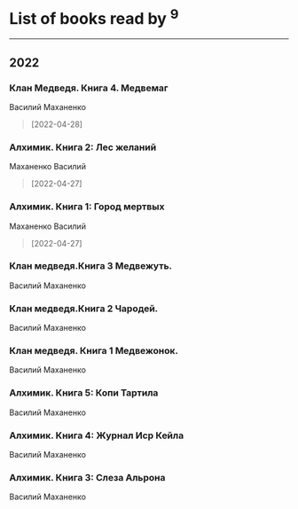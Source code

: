 # List of books read by [](https://plus.google.com/u/0/101923253879668330026/)<sup>9</sup>
---

## 2022

### Клан Медведя. Книга 4. Медвемаг
Василий Маханенко
> [2022-04-28] 


### Алхимик. Книга 2: Лес желаний
Маханенко Василий
> [2022-04-27] 


### Алхимик. Книга 1: Город мертвых
Маханенко Василий
> [2022-04-27] 


### Клан медведя.Книга 3 Медвежуть.
Василий Маханенко


### Клан медведя.Книга 2 Чародей.
Василий Маханенко


### Клан медведя. Книга 1 Медвежонок.
Василий Маханенко


### Алхимик. Книга 5: Копи Тартила
Василий Маханенко


### Алхимик. Книга 4: Журнал Иср Кейла
Василий Маханенко


### Алхимик. Книга 3: Слеза Альрона
Василий Маханенко



